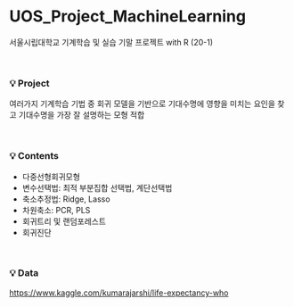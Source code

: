 # UOS_Project_MachineLearning
서울시립대학교 기계학습 및 실습 기말 프로젝트 with R (20-1)

<br>

### 💡 Project
여러가지 기계학습 기법 중 회귀 모델을 기반으로 기대수명에 영향을 미치는 요인을 찾고 기대수명을 가장 잘 설명하는 모형 적합

<br>

### 💡 Contents
* 다중선형회귀모형
* 변수선택법: 최적 부분집합 선택법, 계단선택법
* 축소추정법: Ridge, Lasso
* 차원축소: PCR, PLS
* 회귀트리 및 랜덤포레스트 
* 회귀진단 
<br>

### 💡 Data 
https://www.kaggle.com/kumarajarshi/life-expectancy-who

